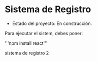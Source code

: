 <h1> Sistema de Registro </h1>

- Estado del proyecto: En construcción.

Para ejecutar el sistem, debes poner:

'''npm install react'''

sistema de registro 2
